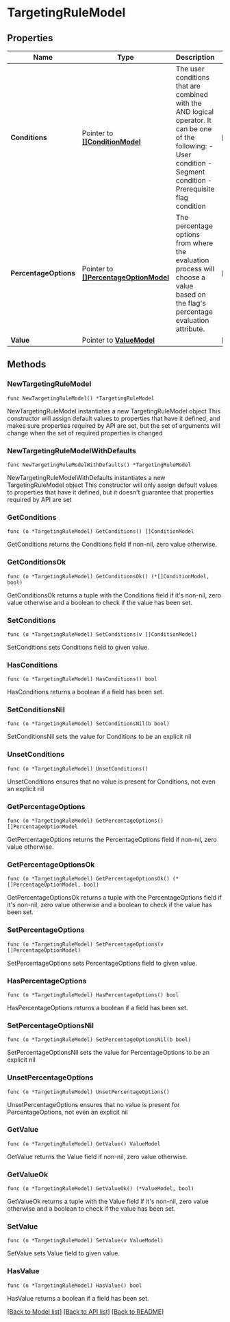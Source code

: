 # TargetingRuleModel

## Properties

Name | Type | Description | Notes
------------ | ------------- | ------------- | -------------
**Conditions** | Pointer to [**[]ConditionModel**](ConditionModel.md) | The user conditions that are combined with the AND logical operator.  It can be one of the following:  - User condition  - Segment condition  - Prerequisite flag condition | [optional] 
**PercentageOptions** | Pointer to [**[]PercentageOptionModel**](PercentageOptionModel.md) | The percentage options from where the evaluation process will choose a value based on the flag&#39;s percentage evaluation attribute. | [optional] 
**Value** | Pointer to [**ValueModel**](ValueModel.md) |  | [optional] 

## Methods

### NewTargetingRuleModel

`func NewTargetingRuleModel() *TargetingRuleModel`

NewTargetingRuleModel instantiates a new TargetingRuleModel object
This constructor will assign default values to properties that have it defined,
and makes sure properties required by API are set, but the set of arguments
will change when the set of required properties is changed

### NewTargetingRuleModelWithDefaults

`func NewTargetingRuleModelWithDefaults() *TargetingRuleModel`

NewTargetingRuleModelWithDefaults instantiates a new TargetingRuleModel object
This constructor will only assign default values to properties that have it defined,
but it doesn't guarantee that properties required by API are set

### GetConditions

`func (o *TargetingRuleModel) GetConditions() []ConditionModel`

GetConditions returns the Conditions field if non-nil, zero value otherwise.

### GetConditionsOk

`func (o *TargetingRuleModel) GetConditionsOk() (*[]ConditionModel, bool)`

GetConditionsOk returns a tuple with the Conditions field if it's non-nil, zero value otherwise
and a boolean to check if the value has been set.

### SetConditions

`func (o *TargetingRuleModel) SetConditions(v []ConditionModel)`

SetConditions sets Conditions field to given value.

### HasConditions

`func (o *TargetingRuleModel) HasConditions() bool`

HasConditions returns a boolean if a field has been set.

### SetConditionsNil

`func (o *TargetingRuleModel) SetConditionsNil(b bool)`

 SetConditionsNil sets the value for Conditions to be an explicit nil

### UnsetConditions
`func (o *TargetingRuleModel) UnsetConditions()`

UnsetConditions ensures that no value is present for Conditions, not even an explicit nil
### GetPercentageOptions

`func (o *TargetingRuleModel) GetPercentageOptions() []PercentageOptionModel`

GetPercentageOptions returns the PercentageOptions field if non-nil, zero value otherwise.

### GetPercentageOptionsOk

`func (o *TargetingRuleModel) GetPercentageOptionsOk() (*[]PercentageOptionModel, bool)`

GetPercentageOptionsOk returns a tuple with the PercentageOptions field if it's non-nil, zero value otherwise
and a boolean to check if the value has been set.

### SetPercentageOptions

`func (o *TargetingRuleModel) SetPercentageOptions(v []PercentageOptionModel)`

SetPercentageOptions sets PercentageOptions field to given value.

### HasPercentageOptions

`func (o *TargetingRuleModel) HasPercentageOptions() bool`

HasPercentageOptions returns a boolean if a field has been set.

### SetPercentageOptionsNil

`func (o *TargetingRuleModel) SetPercentageOptionsNil(b bool)`

 SetPercentageOptionsNil sets the value for PercentageOptions to be an explicit nil

### UnsetPercentageOptions
`func (o *TargetingRuleModel) UnsetPercentageOptions()`

UnsetPercentageOptions ensures that no value is present for PercentageOptions, not even an explicit nil
### GetValue

`func (o *TargetingRuleModel) GetValue() ValueModel`

GetValue returns the Value field if non-nil, zero value otherwise.

### GetValueOk

`func (o *TargetingRuleModel) GetValueOk() (*ValueModel, bool)`

GetValueOk returns a tuple with the Value field if it's non-nil, zero value otherwise
and a boolean to check if the value has been set.

### SetValue

`func (o *TargetingRuleModel) SetValue(v ValueModel)`

SetValue sets Value field to given value.

### HasValue

`func (o *TargetingRuleModel) HasValue() bool`

HasValue returns a boolean if a field has been set.


[[Back to Model list]](../README.md#documentation-for-models) [[Back to API list]](../README.md#documentation-for-api-endpoints) [[Back to README]](../README.md)



